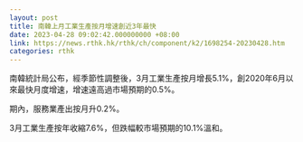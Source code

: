 ```yaml
---
layout: post
title: 南韓上月工業生產按月增速創近3年最快
date: 2023-04-28 09:02:42.000000000 +08:00
link: https://news.rthk.hk/rthk/ch/component/k2/1698254-20230428.htm
categories: rthk
---
```


南韓統計局公布，經季節性調整後，3月工業生產按月增長5.1%，創2020年6月以來最快月度增速，增速遠高過市場預期的0.5%。

期內，服務業產出按月升0.2%。

3月工業生產按年收縮7.6%，但跌幅較市場預期的10.1%溫和。
